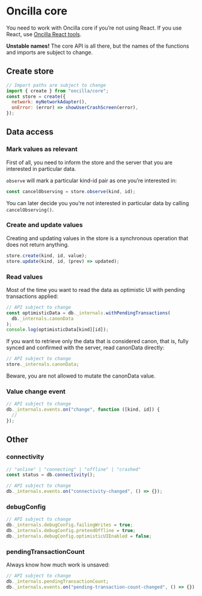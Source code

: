 # Oncilla core

You need to work with Oncilla core if you’re not using React. If you use React, use [Oncilla React tools](./react.md).

**Unstable names!** The core API is all there, but the names of the functions and imports are subject to change.

## Create store

```js
// Import paths are subject to change
import { create } from "oncilla/core";
const store = create({
  network: myNetworkAdapter(),
  onError: (error) => showUserCrashScreen(error),
});
```

## Data access

### Mark values as relevant

First of all, you need to inform the store and the server that you are interested in particular data.

`observe` will mark a particular kind-id pair as one you’re interested in:

```jsx
const cancelObserving = store.observe(kind, id);
```

You can later decide you you’re not interested in particular data by calling `cancelObserving()`.

### Create and update values

Creating and updating values in the store is a synchronous operation that does not return anything.

```jsx
store.create(kind, id, value);
store.update(kind, id, (prev) => updated);
```

### Read values

Most of the time you want to read the data as optimistic UI with pending transactions applied:

```jsx
// API subject to change
const optimisticData = db._internals.withPendingTransactions(
  db._internals.canonData
);
console.log(optimisticData[kind][id]);
```

If you want to retrieve only the data that is considered canon, that is, fully synced and confirmed with the server, read canonData directly:

```jsx
// API subject to change
store._internals.canonData;
```

Beware, you are not allowed to mutate the canonData value.

### Value change event

```jsx
// API subject to change
db._internals.events.on("change", function ([kind, id]) {
  //
});
```

## Other

### connectivity

```jsx
// "online" | "connecting" | "offline" | "crashed"
const status = db.connectivity();

// API subject to change
db._internals.events.on("connectivity-changed", () => {});
```

### debugConfig

```jsx
// API subject to change
db._internals.debugConfig.failingWrites = true;
db._internals.debugConfig.pretendOffline = true;
db._internals.debugConfig.optimisticUIEnabled = false;
```

### pendingTransactionCount

Always know how much work is unsaved:

```jsx
// API subject to change
db._internals.pendingTransactionCount;
db._internals.events.on("pending-transaction-count-changed", () => {});
```
